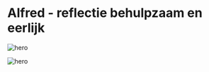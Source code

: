 # Alfred - reflectie behulpzaam en eerlijk

![hero](https://github.com/joannlap/Alfred-reflectie/blob/master/styles/images/hero.png)

![hero](https://github.com/joannlap/Alfred-reflectie/blob/master/styles/images/userflow.png)
